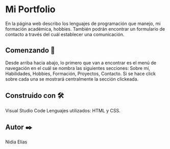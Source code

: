 # Mi Portfolio

En la página web describo los lenguajes de programación que manejo, mi formación académica, hobbies. También podrán encontrar un formulario de contacto a través del cuál establecer una comunicación.

## Comenzando 🚀

 Desde arriba hacia abajo, lo primero que van a encontrar es el menú de navegación en el cuál se nombra las siguientes secciones: Sobre mí, Habilidades, Hobbies, Formación, Proyectos, Contacto. Si se hace click sobre cada una se mostrará centralmente la sección clickeada.

## Construido con 🛠️

Visual Studio Code
Lenguajes utilizados: HTML y CSS.

## Autor ✒️

Nidia Elías



